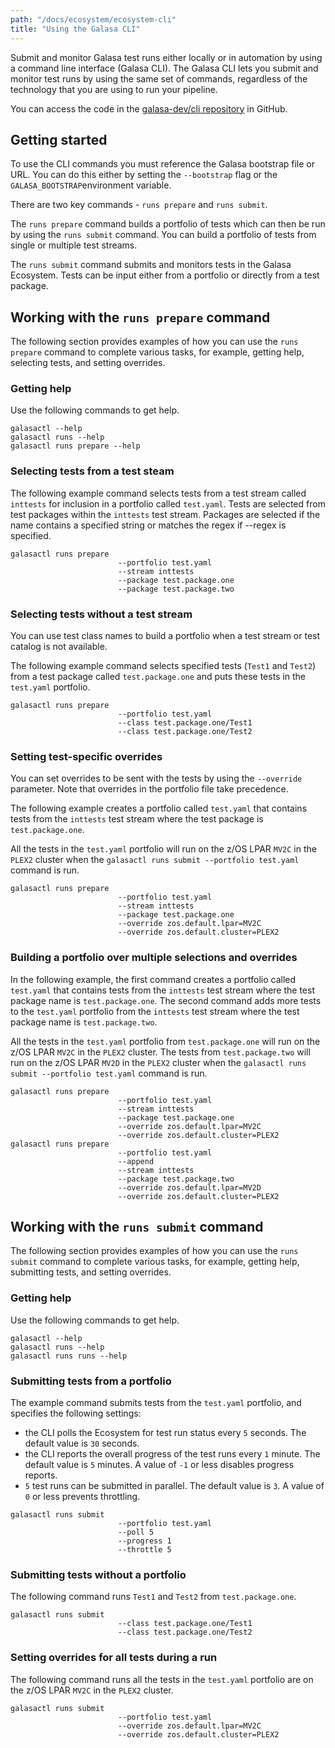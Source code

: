 ```yaml
---
path: "/docs/ecosystem/ecosystem-cli"
title: "Using the Galasa CLI"
---
```


Submit and monitor Galasa test runs either locally or in automation by using a command line interface (Galasa CLI). The Galasa CLI lets you submit and monitor test runs by using the same set of commands, regardless of the technology that you are using to run your pipeline. 

You can access the code in the [galasa-dev/cli repository](https://github.com/galasa-dev/cli) in GitHub. 

## Getting started 

To use the CLI commands you must reference the Galasa bootstrap file or URL. You can do this either by setting the `--bootstrap` flag or the `GALASA_BOOTSTRAP`environment variable.

There are two key commands - `runs prepare` and `runs submit`.

The `runs prepare` command builds a portfolio of tests which can then be run by using the `runs submit` command. You can build a portfolio of tests from single or multiple test streams. 

The `runs submit` command submits and monitors tests in the Galasa Ecosystem.  Tests can be input either from a portfolio or directly from a test package. 

## Working with the `runs prepare` command

The following section provides examples of how you can use the `runs prepare` command to complete various tasks, for example, getting help, selecting tests, and setting overrides.

### Getting help

Use the following commands to get help.

```
galasactl --help
galasactl runs --help
galasactl runs prepare --help
```

### Selecting tests from a test steam

The following example command selects tests from a test stream called `inttests` for inclusion in a portfolio called `test.yaml`. Tests are selected from test packages within the `inttests` test stream. Packages are selected if the name contains a specified string or matches the regex if --regex is specified.  

```
galasactl runs prepare
                        --portfolio test.yaml
                        --stream inttests
                        --package test.package.one
                        --package test.package.two
```

### Selecting tests without a test stream

You can use test class names to build a portfolio when a test stream or test catalog is not available. 

The following example command selects specified tests (`Test1` and `Test2`) from a test package called `test.package.one` and puts these tests in the `test.yaml` portfolio. 

```
galasactl runs prepare
                        --portfolio test.yaml
                        --class test.package.one/Test1
                        --class test.package.one/Test2
```

### Setting test-specific overrides

You can set overrides to be sent with the tests by using the `--override` parameter. Note that overrides in the portfolio file take precedence.

The following example creates a portfolio called `test.yaml` that contains tests from the `inttests` test stream where the test package is `test.package.one`.

All the tests in the `test.yaml` portfolio will run on the z/OS LPAR `MV2C` in the `PLEX2` cluster when the `galasactl runs submit --portfolio test.yaml` command is run.

```
galasactl runs prepare
                        --portfolio test.yaml
                        --stream inttests
                        --package test.package.one
                        --override zos.default.lpar=MV2C
                        --override zos.default.cluster=PLEX2
```

### Building a portfolio over multiple selections and overrides

In the following example, the first command creates a portfolio called `test.yaml` that contains tests from the `inttests` test stream where the test package name is `test.package.one`. The second command adds more tests to the `test.yaml` portfolio from the `inttests` test stream where the test package name is `test.package.two`. 

All the tests in the `test.yaml` portfolio from `test.package.one` will run on the z/OS LPAR `MV2C` in the `PLEX2` cluster. The tests from `test.package.two` will run on the z/OS LPAR `MV2D` in the `PLEX2` cluster when the `galasactl runs submit --portfolio test.yaml` command is run.

```
galasactl runs prepare 
                        --portfolio test.yaml
                        --stream inttests
                        --package test.package.one
                        --override zos.default.lpar=MV2C
                        --override zos.default.cluster=PLEX2
galasactl runs prepare
                        --portfolio test.yaml
                        --append
                        --stream inttests
                        --package test.package.two
                        --override zos.default.lpar=MV2D
                        --override zos.default.cluster=PLEX2
```

## Working with the `runs submit` command

The following section provides examples of how you can use the `runs submit` command to complete various tasks, for example, getting help, submitting tests, and setting overrides.

### Getting help

Use the following commands to get help.

```
galasactl --help
galasactl runs --help
galasactl runs runs --help
```

### Submitting tests from a portfolio

The example command submits tests from the `test.yaml` portfolio, and specifies the following settings: 
- the CLI polls the Ecosystem for test run status every `5` seconds. The default value is `30` seconds. 
- the CLI reports the overall progress of the test runs every `1` minute. The default value is `5` minutes. A value of  `-1` or less disables progress reports.
- `5` test runs can be submitted in parallel. The default value is `3`. A value of `0` or less  prevents throttling.

```
galasactl runs submit
                        --portfolio test.yaml
                        --poll 5
                        --progress 1
                        --throttle 5
```

### Submitting tests without a portfolio

The following command runs `Test1` and `Test2` from `test.package.one`. 

```
galasactl runs submit
                        --class test.package.one/Test1
                        --class test.package.one/Test2
```

### Setting overrides for all tests during a run

The following command runs all the tests in the `test.yaml` portfolio are on the z/OS LPAR `MV2C` in the `PLEX2` cluster.

```
galasactl runs submit
                        --portfolio test.yaml
                        --override zos.default.lpar=MV2C
                        --override zos.default.cluster=PLEX2
```






